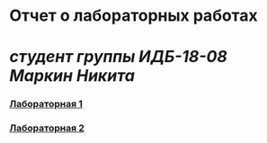 # Отчет о лабораторных работах
 # ___студент группы ИДБ-18-08 Маркин Никита___
 ### [Лабораторная 1](https://github.com/MarkinNikita/MARKIN/wiki/лаба-1)
### [Лабораторная 2](https://github.com/MarkinNikita/MARKIN/wiki/лаба-2)
